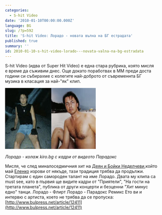```yaml
---
categories:
  - S-hit Video
date: '2010-01-10T00:00:00.000Z'
language: BG
slug: /?p=592
title: 'S-hit Video: Лорадо - новата вълна на БГ естрадата'
published: true
summary: ''
id: 2010-01-10-s-hit-video-lorado---novata-valna-na-bg-estradata
---
```


S-hit Video (идва от Super Hit Video) е една стара рубрика, която мисля е време да съживим днес. Още докато поработвах в ММ преди доста години си събирахме с колегите най-доброто от съвременнта БГ музика в класация за най-"як" клип. 

![](https://raw.githubusercontent.com/kirilchristov/blog_images/main/2010/01/lorado.jpg)

_Лорадо - колаж kiro.bg с кадри от видеото Парадокс_


Мисля, че след миналоседмичния хит на [Деян и Бойки Неделчеви](http://vbox7.com/play:a4ab678d),който май [Еленко](http://twitter.com/elenko) изрови от някъде, тази традиция трябва да продължи. Стартирам с един самороден талант на име Лорадо. Двата му клипа са must see, като в първия ще видите кадри от "Приятели", "На гости на третата планета", публика от други концерти и безценни "Хит минус едно" танци.  Лорадо - Флирт  Лорадо - Парадокс Ремикс Ето ви и интервю с артиста, което не трябва да се пропуска: [http://www.bulpress.net/article/12411](http://www.bulpress.net/article/12411)
